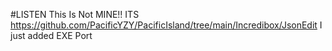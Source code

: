 #LISTEN
This Is Not MINE!! ITS https://github.com/PacificYZY/PacificIsland/tree/main/Incredibox/JsonEdit I just added EXE Port
